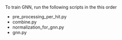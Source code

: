 To train GNN, run the following scripts in the this order
- pre_processing_per_hit.py
- combine.py
- normalization_for_gnn.py
- gnn.py
